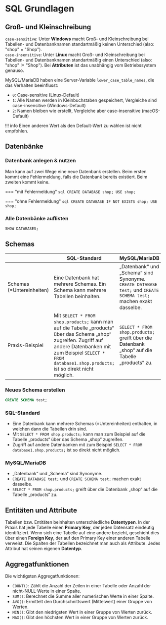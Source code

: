 # SQL Grundlagen

## Groß- und Kleinschreibung

`case-sensitive`: Unter **Windows** macht Groß- und Kleinschreibung bei Tabellen- und Datenbanknamen standartmäßig keinen Unterschied (also: "shop" = "Shop").  
`case-insensitive`: Unter **Linux** macht Groß- und Kleinschreibung bei Tabellen- und Datenbanknamen standartmäßig einen Unterschied (also: "shop" != "Shop"). Bei **Attributen** ist das unabhängig vom Betriebssystem genauso.

MySQL/MariaDB haben eine Server-Variable `lower_case_table_names`, die das Verhalten beeinflusst:

- `0`: Case-sensitive (Linux-Default)
- `1`: Alle Namen werden in Kleinbuchstaben gespeichert, Vergleiche sind case-insensitive (Windows-Default)
- `2`: Namen bleiben wie erstellt, Vergleiche aber case-insensitive (macOS-Default)

!!! info
	Einen anderen Wert als den Default-Wert zu wählen ist nicht empfohlen.

## Datenbänke

### Datenbank anlegen & nutzen

Man kann auf zwei Wege eine neue Datenbank erstellen. Beim ersten kommt eine Fehlermeldung, falls die Datenbank bereits existiert. Beim zweiten kommt keine.

=== "mit Fehlermeldung"
	```sql
	CREATE DATABASE shop;
	USE shop;
	```

=== "ohne Fehlermeldung"
	```sql
	CREATE DATABASE IF NOT EXISTS shop;
	USE shop;
	```
	
### Alle Datenbänke auflisten

```sql
SHOW DATABASES;
```

## Schemas

|                           | SQL-Standard                                                                                                                                                                                                                   | MySQL/MariaDB                                                                                                    |
| ------------------------- | ------------------------------------------------------------------------------------------------------------------------------------------------------------------------------------------------------------------------------ | ---------------------------------------------------------------------------------------------------------------- |
| Schemas (=Untereinheiten) | Eine Datenbank hat mehrere Schemas. Ein Schema kann mehrere Tabellen beinhalten.                                                                                                                                               | „Datenbank“ und „Schema“ sind Synonyme. `CREATE DATABASE test;` und `CREATE SCHEMA test;` machen exakt dasselbe. |
| Praxis-Beispiel           | Mit `SELECT * FROM shop.products;` kann man auf die Tabelle „products“ über das Schema „shop“ zugreifen. Zugriff auf andere Datenbanken mit zum Beispiel `SELECT * FROM database1.shop.products;` ist so direkt nicht möglich. | `SELECT * FROM shop.products;` greift über die Datenbank „shop“ auf die Tabelle „products“ zu.                   |

### Neues Schema erstellen

```sql
CREATE SCHEMA test;
```

### SQL-Standard

- Eine Datenbank kann mehrere Schemas (=Untereinheiten) enthalten, in welchen dann die Tabellen drin sind.
- Mit `SELECT * FROM shop.products;` kann man zum Beispiel auf die Tabelle „products“ über das Schema „shop“ zugreifen.
- Zugriff auf andere Datenbanken mit zum Beispiel `SELECT * FROM database1.shop.products;` ist so direkt nicht möglich.

### MySQL/MariaDB

- „Datenbank“ und „Schema“ sind Synonyme.
- `CREATE DATABASE test;` und `CREATE SCHEMA test;` machen exakt dasselbe.
- `SELECT * FROM shop.products;` greift über die Datenbank „shop“ auf die Tabelle „products“ zu.

## Entitäten und Attribute

Tabellen bzw. Entitäten beinhalten unterschiedliche **Datentypen**. In der Praxis hat jede Tabelle einen **Primary Key**, der jeden Datensatz eindeutig identifiziert. Wenn sich eine Tabelle auf eine andere bezieht, geschieht dies über einen **Foreign Key**, der auf den Primary Key einer anderen Tabelle verweist. Die Spalten der Tabellen bezeichnet man auch als Attribute. Jedes Attribut hat seinen eigenen **Datentyp**.

## Aggregatfunktionen

Die wichtigsten Aggregatfunktionen:

- `COUNT()`: Zählt die Anzahl der Zeilen in einer Tabelle oder Anzahl der nicht-NULL-Werte in einer Spalte. 
- `SUM()`: Berechnet die Summe aller numerischen Werte in einer Spalte. 
- `AVG()`: Ermittelt den Durchschnittswert (Mittelwert) einer Gruppe von Werten. 
- `MIN()`: Gibt den niedrigsten Wert in einer Gruppe von Werten zurück. 
- `MAX()`: Gibt den höchsten Wert in einer Gruppe von Werten zurück.
